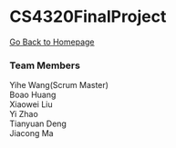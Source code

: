 # CS4320FinalProject
[Go Back to Homepage](https://github.com/YiheWang/CS4320)
### Team Members
Yihe Wang(Scrum Master)<br>
Boao Huang<br>
Xiaowei Liu<br>
Yi Zhao <br>
Tianyuan Deng<br>
Jiacong Ma<br>
